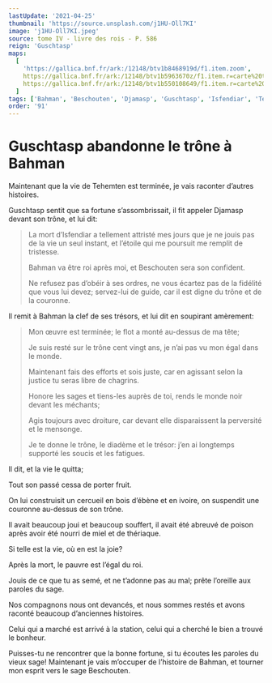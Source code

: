 ```yaml
---
lastUpdate: '2021-04-25'
thumbnail: 'https://source.unsplash.com/j1HU-Oll7KI'
image: 'j1HU-Oll7KI.jpeg'
source: tome IV - livre des rois - P. 586
reign: 'Guschtasp'
maps:
  [
    'https://gallica.bnf.fr/ark:/12148/btv1b8468919d/f1.item.zoom',
    https://gallica.bnf.fr/ark:/12148/btv1b5963670z/f1.item.r=carte%20touran.zoom,
    https://gallica.bnf.fr/ark:/12148/btv1b550108649/f1.item.r=carte%20touran.zoom,
  ]
tags: ['Bahman', 'Beschouten', 'Djamasp', 'Guschtasp', 'Isfendiar', 'Tehemten']
order: '91'
---
```


# Guschtasp abandonne le trône à Bahman

Maintenant que la vie de Tehemten est terminée, je vais raconter d’autres histoires.

Guschtasp sentit que sa fortune s’assombrissait, il fit appeler Djamasp devant son trône, et lui dit:

> La mort d’Isfendiar a tellement attristé mes jours que je ne jouis pas de la vie un seul instant, et l’étoile qui me poursuit me remplit de tristesse.
>
> Bahman va être roi après moi, et Beschouten sera son confident.
>
> Ne refusez pas d’obéir à ses ordres, ne vous écartez pas de la fidélité que vous lui devez; servez-lui de guide, car il est digne du trône et de la couronne.

Il remit à Bahman la clef de ses trésors, et lui dit en soupirant amèrement:

> Mon œuvre est terminée; le flot a monté au-dessus de ma tête;
>
> Je suis resté sur le trône cent vingt ans, je n’ai pas vu mon égal dans le monde.
>
> Maintenant fais des efforts et sois juste, car en agissant selon la justice tu seras libre de chagrins.
>
> Honore les sages et tiens-les auprès de toi, rends le monde noir devant les méchants;
>
> Agis toujours avec droiture, car devant elle disparaissent la perversité et le mensonge.
>
> Je te donne le trône, le diadème et le trésor: j’en ai longtemps supporté les soucis et les fatigues.

Il dit, et la vie le quitta;

Tout son passé cessa de porter fruit.

On lui construisit un cercueil en bois d’ébène et en ivoire, on suspendit une couronne au-dessus de son trône.

Il avait beaucoup joui et beaucoup souffert, il avait été abreuvé de poison après avoir été nourri de miel et de thériaque.

Si telle est la vie, où en est la joie?

Après la mort, le pauvre est l’égal du roi.

Jouis de ce que tu as semé, et ne t’adonne pas au mal; prête l’oreille aux paroles du sage.

Nos compagnons nous ont devancés, et nous sommes restés et avons raconté beaucoup d’anciennes histoires.

Celui qui a marché est arrivé à la station, celui qui a cherché le bien a trouvé le bonheur.

Puisses-tu ne rencontrer que la bonne fortune, si tu écoutes les paroles du vieux sage! Maintenant je vais m’occuper de l’histoire de Bahman, et tourner mon esprit vers le sage Beschouten.
